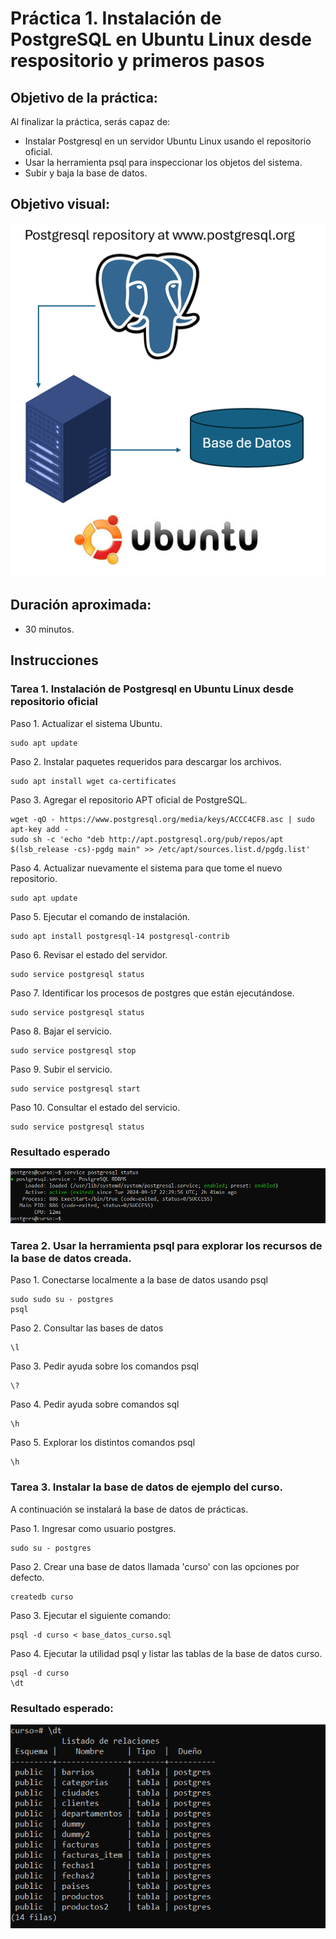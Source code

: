 # Práctica 1. Instalación de PostgreSQL en Ubuntu Linux desde respositorio y primeros pasos

## Objetivo de la práctica:

Al finalizar la práctica, serás capaz de:

- Instalar Postgresql en un servidor Ubuntu Linux usando el repositorio oficial.
- Usar la herramienta psql para inspeccionar los objetos del sistema.
- Subir y baja la base de datos.

## Objetivo visual:

![diagrama1](../images/lab1/img1.png)

## Duración aproximada:
- 30 minutos.

## Instrucciones

### Tarea 1. Instalación de Postgresql en Ubuntu Linux desde repositorio oficial

Paso 1. Actualizar el sistema Ubuntu.

```shell
sudo apt update
```

Paso 2. Instalar paquetes requeridos para descargar los archivos.

```shell
sudo apt install wget ca-certificates
```

Paso 3. Agregar el repositorio APT oficial de PostgreSQL.

```shell
wget -qO - https://www.postgresql.org/media/keys/ACCC4CF8.asc | sudo apt-key add -
sudo sh -c 'echo "deb http://apt.postgresql.org/pub/repos/apt $(lsb_release -cs)-pgdg main" >> /etc/apt/sources.list.d/pgdg.list'
```

Paso 4. Actualizar nuevamente el sistema para que tome el nuevo repositorio.

```shell
sudo apt update
```

Paso 5. Ejecutar el comando de instalación.

```shell
sudo apt install postgresql-14 postgresql-contrib
```

Paso 6. Revisar el estado del servidor.

```shell
sudo service postgresql status
```

Paso 7. Identificar los procesos de postgres que están ejecutándose.

```shell
sudo service postgresql status
```

Paso 8. Bajar el servicio.

```shell
sudo service postgresql stop
```

Paso 9. Subir el servicio.

```shell
sudo service postgresql start
```

Paso 10. Consultar el estado del servicio.

```shell
sudo service postgresql status
```

### Resultado esperado
![imagen resultado](../images/lab1/img2.png)

### Tarea 2. Usar la herramienta psql para explorar los recursos de la base de datos creada.
Paso 1. Conectarse localmente a la base de datos usando psql 
```shell
sudo sudo su - postgres
psql 
```
Paso 2. Consultar las bases de datos 
```shell
\l 
```

Paso 3. Pedir ayuda sobre los comandos psql
```shell
\?
```
Paso 4. Pedir ayuda sobre comandos sql
```shell
\h
```
Paso 5. Explorar los distintos comandos psql
```shell
\h
```
### Tarea 3. Instalar la base de datos de ejemplo del curso.

A continuación se instalará la base de datos de prácticas.

Paso 1. Ingresar como usuario postgres.

```shell
sudo su - postgres
```

Paso 2. Crear una base de datos llamada 'curso' con las opciones por defecto.

```shell
createdb curso
```

Paso 3. Ejecutar el siguiente comando:

```shell
psql -d curso < base_datos_curso.sql
```

Paso 4. Ejecutar la utilidad psql y listar las tablas de la base de datos curso.

```shell
psql -d curso
\dt
```

### Resultado esperado:

![imagen resultado](../images/lab1/img3.png)
